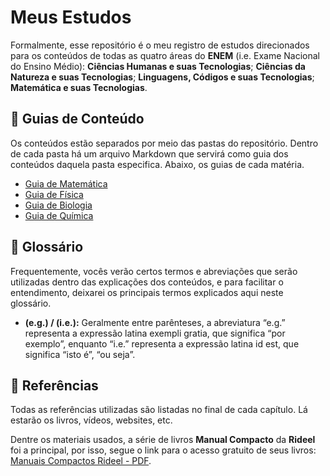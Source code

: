 # Meus Estudos

Formalmente, esse repositório é o meu registro de estudos direcionados para os conteúdos de todas as quatro áreas do **ENEM** (i.e. Exame Nacional do Ensino Médio): **Ciências Humanas e suas Tecnologias**; **Ciências da Natureza e suas Tecnologias**; **Linguagens, Códigos e suas Tecnologias**; **Matemática e suas Tecnologias**.

## 📝 Guias de Conteúdo

Os conteúdos estão separados por meio das pastas do repositório. Dentro de cada pasta há um arquivo Markdown que servirá como guia dos conteúdos daquela pasta especifica. Abaixo, os guias de cada matéria.

- [Guia de Matemática](/matematica/guia-de-matematica.md)
- [Guia de Física](/fisica/guia-de-fisica.md)
- [Guia de Biologia](/biologia/guia-de-biologia.md)
- [Guia de Química](/biologia/guia-de-quimica.md)

## 📖 Glossário

Frequentemente, vocês verão certos termos e abreviações que serão utilizadas dentro das explicações dos conteúdos, e para facilitar o entendimento, deixarei os principais termos explicados aqui neste glossário.

- **(e.g.) / (i.e.):** Geralmente entre parênteses, a abreviatura “e.g.” representa a expressão latina exempli gratia, que significa “por exemplo”, enquanto “i.e.” representa a expressão latina id est, que significa “isto é”, “ou seja”.

## 📕 Referências

Todas as referências utilizadas são listadas no final de cada capítulo. Lá estarão os livros, vídeos, websites, etc.

Dentre os materiais usados, a série de livros **Manual Compacto** da **Rideel** foi a principal, por isso, segue o link para o acesso gratuito de seus livros: [Manuais Compactos Rideel - PDF](https://www.leonardoportal.com/p/manuais-compactos-rideel-pdf.html).
